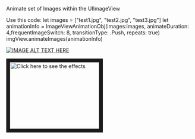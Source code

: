Animate set of Images within the UIImageView

Use this code:
let images = ["test1.jpg", "test2.jpg", "test3.jpg"]
        let animationInfo = ImageViewAnimationObj(images:images, animateDuration: 4,frequentImageSwitch: 8, transitionType: .Push, repeats: true)
        imgView.animateImages(animationInfo)

[![IMAGE ALT TEXT HERE](https://youtu.be/fUV6h04L-34)](https://youtu.be/fUV6h04L-34)

<a href="http://www.youtube.com/watch?feature=player_embedded&v=https://youtu.be/fUV6h04L-34
" target="_blank"><img src="http://img.youtube.com/vi/https://youtu.be/fUV6h04L-34/0.jpg" 
alt="Click here to see the effects" width="240" height="180" border="10" /></a>
